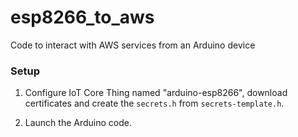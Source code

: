 # esp8266_to_aws
Code to interact with AWS services from an Arduino device

### Setup 

1. Configure IoT Core Thing named "arduino-esp8266", download certificates and create the `secrets.h` from `secrets-template.h`.

2. Launch the Arduino code.